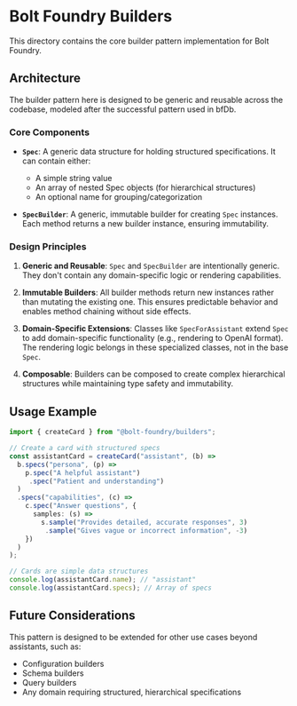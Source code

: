 # Bolt Foundry Builders

This directory contains the core builder pattern implementation for Bolt
Foundry.

## Architecture

The builder pattern here is designed to be generic and reusable across the
codebase, modeled after the successful pattern used in bfDb.

### Core Components

- **`Spec`**: A generic data structure for holding structured specifications. It
  can contain either:
  - A simple string value
  - An array of nested Spec objects (for hierarchical structures)
  - An optional name for grouping/categorization

- **`SpecBuilder`**: A generic, immutable builder for creating `Spec` instances.
  Each method returns a new builder instance, ensuring immutability.

### Design Principles

1. **Generic and Reusable**: `Spec` and `SpecBuilder` are intentionally generic.
   They don't contain any domain-specific logic or rendering capabilities.

2. **Immutable Builders**: All builder methods return new instances rather than
   mutating the existing one. This ensures predictable behavior and enables
   method chaining without side effects.

3. **Domain-Specific Extensions**: Classes like `SpecForAssistant` extend `Spec`
   to add domain-specific functionality (e.g., rendering to OpenAI format). The
   rendering logic belongs in these specialized classes, not in the base `Spec`.

4. **Composable**: Builders can be composed to create complex hierarchical
   structures while maintaining type safety and immutability.

## Usage Example

```typescript
import { createCard } from "@bolt-foundry/builders";

// Create a card with structured specs
const assistantCard = createCard("assistant", (b) =>
  b.specs("persona", (p) =>
    p.spec("A helpful assistant")
     .spec("Patient and understanding")
  )
  .specs("capabilities", (c) =>
    c.spec("Answer questions", {
      samples: (s) =>
        s.sample("Provides detailed, accurate responses", 3)
         .sample("Gives vague or incorrect information", -3)
    })
  )
);

// Cards are simple data structures
console.log(assistantCard.name); // "assistant"
console.log(assistantCard.specs); // Array of specs
```

## Future Considerations

This pattern is designed to be extended for other use cases beyond assistants,
such as:

- Configuration builders
- Schema builders
- Query builders
- Any domain requiring structured, hierarchical specifications
